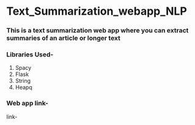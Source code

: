 # Text_Summarization_webapp_NLP
### This is a text summarization web app where you can extract summaries of an article or longer text

### Libraries Used-
1. Spacy
2. Flask
3. String
4. Heapq

### Web app link-
link- 
